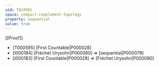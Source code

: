 ```yaml
---
uid: T024981
space: compact-complement-topology
property: sequential
value: true
---
```

[[Proof]]

* [T000595] [First Countable|P000028]
* [I000184] [Fréchet Urysohn|P000080] => [sequential|P000079]
* [I000183] [First Countable|P000028] => [Fréchet Urysohn|P000080]

